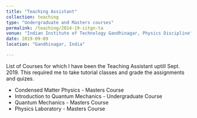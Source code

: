 ```yaml
---
title: "Teaching Assistant"
collection: teaching
type: "Undergraduate and Masters courses"
permalink: /teaching/2014-19-iitgn-ta
venue: "Indian Institute of Technology Gandhinagar, Physics Discipline"
date: 2019-09-09
location: "Gandhinagar, India"

---
```


List of Courses for which I have been the Teaching Assistant uptill Sept. 2019. This required me to take tutorial classes and grade the assignments and quizes. 

* Condensed Matter Physics - Masters Course 
* Introduction to Quantum Mechanics - Undergraduate Course
* Quantum Mechanics - Masters Course
* Physics Laboratory - Masters Course
